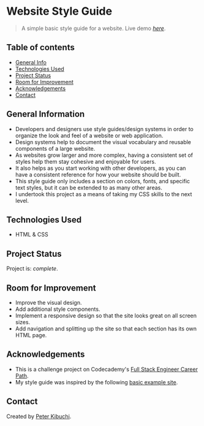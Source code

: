 # Website Style Guide
> A simple basic style guide for a website.
> Live demo [_here_](https://peterkibuchi.github.io/website-style-guide/).


## Table of contents
* [General Info](#general-information)
* [Technologies Used](#technologies-used)
* [Project Status](#project-status)
* [Room for Improvement](#room-for-improvement)
* [Acknowledgements](#acknowledgements)
* [Contact](#contact)


## General Information
- Developers and designers use style guides/design systems in order to organize the look and feel of a website or web application.
- Design systems help to document the visual vocabulary and reusable components of a large website.
- As websites grow larger and more complex, having a consistent set of styles help them stay cohesive and enjoyable for users.
- It also helps as you start working with other developers, as you can have a consistent reference for how your website should be built.
- This style guide only includes a section on colors, fonts, and specific text styles, but it can be extended to as many other areas.
- I undertook this project as a means of taking my CSS skills to the next level.


## Technologies Used
* HTML & CSS


## Project Status
Project is: _complete_.


## Room for Improvement
- Improve the visual design.
- Add additional style components.
- Implement a responsive design so that the site looks great on all screen sizes.
- Add navigation and splitting up the site so that each section has its own HTML page.


## Acknowledgements
- This is a challenge project on Codecademy's [Full Stack Engineer Career Path](https://www.codecademy.com/learn/paths/full-stack-engineer-career-path/).
- My style guide was inspired by the following [basic example site](https://content.codecademy.com/PRO/independent-practice-projects/website-design-system/example/index.html).


## Contact
Created by [Peter Kibuchi](https://www.peterkibuchi.com).
